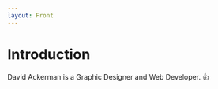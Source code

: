 ```yaml
---
layout: Front
---
```


# Introduction

David Ackerman is a Graphic Designer and Web Developer. :thumbsup:
